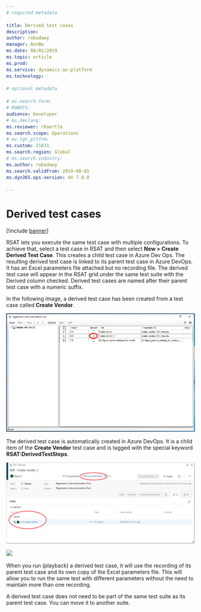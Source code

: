 ```yaml
---
# required metadata

title: Derived test cases
description: 
author: robadawy
manager: AnnBe
ms.date: 08/01/2019
ms.topic: article
ms.prod: 
ms.service: dynamics-ax-platform
ms.technology: 

# optional metadata

# ms.search.form: 
# ROBOTS: 
audience: Developer
# ms.devlang: 
ms.reviewer: rhaertle
ms.search.scope: Operations
# ms.tgt_pltfrm: 
ms.custom: 21631
ms.search.region: Global
# ms.search.industry: 
ms.author: robadawy
ms.search.validFrom: 2019-08-01
ms.dyn365.ops.version: AX 7.0.0

---
```



# Derived test cases

[!include [banner](../../includes/banner.md)]

RSAT lets you execute the same test case with multiple configurations. To achieve that, select a test case in RSAT and then select **New > Create Derived Test Case**. This creates a child test case in Azure Dev Ops. The resulting derived test case is linked to its parent test case in Azure DevOps. It has an Excel parameters file attached but no recording file. The derived test case will appear in the RSAT grid under the same test suite with the Derived column checked. Derived test cases are named after their parent test case with a numeric suffix.

In the following image, a derived test case has been created from a test case called **Create Vendor**.

![](media/derived-test-case.png)
 
The derived test case is automatically created in Azure DevOps. It is a child item of the **Create Vendor** test case and is tagged with the special keyword **RSAT:DerivedTestSteps**.

![](media/derived-1.png)
 
![](media/derived-2.png)
 
When you run (playback) a derived test case, it will use the recording of its parent test case and its own copy of the Excel parameters file. This will allow you to run the same test with different parameters without the need to maintain more than one recording.

A derived test case does not need to be part of the same test suite as its parent test case. You can move it to another suite.
